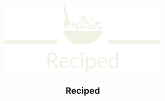<p align="center"><img src="https://github.com/Reciped/.github/blob/main/profile/reciped-logo-trasparent.png"></p>
<h1 align="center">Reciped</h1>
